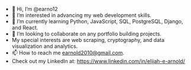 - 👋 Hi, I’m @earno12
- 👀 I’m interested in advancing my web development skills.
- 🌱 I’m currently learning Python, JavaScript, SQL, PostgreSQL, Django, and React.
- 💞️ I’m looking to collaborate on any portfolio building projects.
- My special interests are web scraping, cryptography, and data visualization and analytics.
- 📫 How to reach me earnold2010@gmail.com.
- Check out my LinkedIn at: https://www.linkedin.com/in/elijah-e-arnold/


<!---
earno12/earno12 is a ✨ special ✨ repository because its `README.md` (this file) appears on your GitHub profile.
You can click the Preview link to take a look at your changes.
--->

